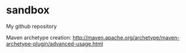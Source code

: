 # sandbox
My github repository

Maven archetype creation:
http://maven.apache.org/archetype/maven-archetype-plugin/advanced-usage.html
